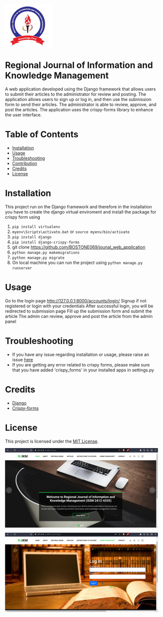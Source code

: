 <p style="align:center">
    <img src="rjikm/static/rjikm/logo.png">
</p>

# Regional Journal of Information and Knowledge Management
A web application developed using the Django framework that allows users to submit their articles to the administrator for review and posting. The application allows users to sign up or log in, and then use the submission form to send their articles. The administrator is able to review, approve, and post the articles. The application uses the crispy-forms library to enhance the user interface.


# Table of Contents
- [Installation](#Installation)
- [Usage](#Usage)
- [Troubleshooting](#Troubleshooting)
- [Contribution](#Contribution)
- [Credits](#Credits)
- [License](#License)

# Installation
This project run on the Django framework and 
therefore in the installation you have to create
 the django virtual enviroment and install the package for 
crispy form using 
1. `pip install virtualenv`
2. `myenv\Scripts\activate.bat` or `source myenv/bin/activate`
3. `pip install django`
4. `pip install django-crispy-forms`
5. git clone https://github.com/BOSTONE069/jounal_web_application
6. `python manage.py makemigrations `
7. `python manage.py migrate`
8. On local machine you can run the project using `python manage.py runserver`

# Usage
Go to the login page http://127.0.0.1:8000/accounts/login/
Signup if not registered or login with your credentials
After successful login, you will be redirected to submission page
Fill up the submission form and submit the article
The admin can review, approve and post the article from the admin panel

# Troubleshooting
- If you have any issue regarding installation or usage, please raise an issue [here](#https://github.com/BOSTONE069/jounal_web_application)
- If you are getting any error related to crispy forms, please make sure that you have added 'crispy_forms' in your installed apps in settings.py


# Credits
- [Django](#https://www.djangoproject.com/)
- [Crispy-forms](#https://pypi.org/project/django-crispy-forms/)

# License
This project is licensed under the [MIT License](#https://www.mit.edu/~amini/LICENSE.md).


<p style="align:center">
    <img src="Screenshot_20230111_084215.png">
</p>

<p style="align:center">
    <img src="Screenshot_20230111_084426.png">
</p>

